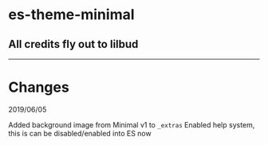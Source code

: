 # es-theme-minimal
## All credits fly out to lilbud

---

# Changes

2019/06/05

Added background image from Minimal v1 to `_extras`
Enabled help system, this is can be disabled/enabled into ES now

